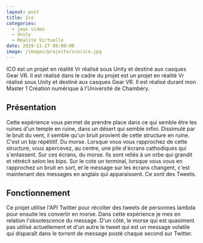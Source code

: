 ```yaml
---
layout: post
title: Ico
categories:
  - jeux video
  - Unity
  - Réalité Virtuelle
date: 2019-11-27 00:00:00
image: /images/projects/ico/ico.jpg
---
```


ICO est un projet en r&eacute;alit&eacute; Vr r&eacute;alis&eacute; sous Unity et destin&eacute; aux casques Gear VR. Il est r&eacute;alis&eacute; dans le cadre du projet est un projet en r&eacute;alit&eacute; Vr r&eacute;alis&eacute; sous Unity et destin&eacute; aux casques Gear VR. Il est r&eacute;alis&eacute; durant mon Master 1 Cr&eacute;ation num&eacute;rique &agrave; l'Universit&eacute; de Chamb&eacute;ry.

## Pr&eacute;sentation

Cette exp&eacute;rience vous permet de prendre place dans ce qui semble &ecirc;tre les ruines d'un temple en ruine, dans un d&eacute;sert qui semble infini. Dissimul&eacute; par le bruit du vent, il semble qu'un bruit provient de cette structure en ruine. C'est un bip r&eacute;p&eacute;titif. Du morse. Lorsque vous vous rapprochez de cette structure, vous apercevez, au centre, une pile d'&eacute;crans cathodiques qui s'entassent. Sur ces &eacute;crans, du morse. Ils sont reli&eacute;s &agrave; un orbe qui grandit et r&eacute;tr&eacute;cit selon les bips. Sur le cote un terminal, lorsque vous vous en rapprochez un bruit en sort, et le message sur les &eacute;crans changent, c'est maintenant des messages en anglais qui apparaissent. Ce sont des Tweets.

## Fonctionnement

Ce projet utilise l'API Twitter pour r&eacute;colter des tweets de personnes lambda pour ensuite les convertir en morse. Dans cette exp&eacute;rience je mes en relation l'obsolescence du message. D'un c&ocirc;t&eacute;, le morse qui est quasiment pas utilis&eacute; actuellement et d'un autre le tweet qui est un message volatile qui dispara&icirc;t dans le torrent de message post&eacute; chaque second sur Twitter.